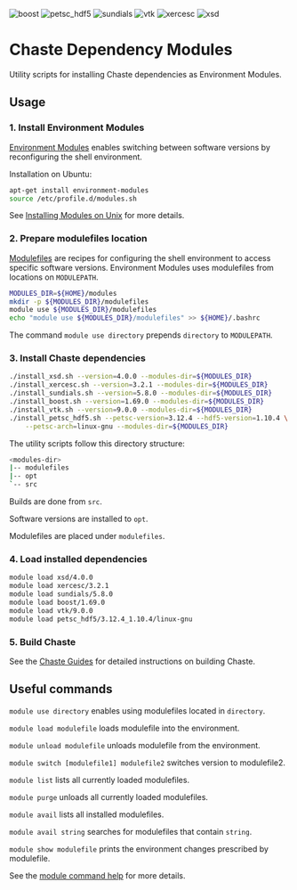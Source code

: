 ![boost](https://github.com/Chaste/dependency-modules/actions/workflows/boost.yml/badge.svg)
![petsc_hdf5](https://github.com/Chaste/dependency-modules/actions/workflows/petsc_hdf5.yml/badge.svg)
![sundials](https://github.com/Chaste/dependency-modules/actions/workflows/sundials.yml/badge.svg)
![vtk](https://github.com/Chaste/dependency-modules/actions/workflows/vtk.yml/badge.svg)
![xercesc](https://github.com/Chaste/dependency-modules/actions/workflows/xercesc.yml/badge.svg)
![xsd](https://github.com/Chaste/dependency-modules/actions/workflows/xsd.yml/badge.svg)

# Chaste Dependency Modules

Utility scripts for installing Chaste dependencies as Environment Modules.

## Usage

### 1. Install Environment Modules

[Environment Modules](https://modules.readthedocs.io/) enables switching between software versions by reconfiguring the shell environment.

Installation on Ubuntu:

``` bash
apt-get install environment-modules
source /etc/profile.d/modules.sh
```

See [Installing Modules on Unix](https://modules.readthedocs.io/en/latest/INSTALL.html) for more details.

### 2. Prepare modulefiles location

[Modulefiles](https://modules.readthedocs.io/en/latest/modulefile.html) are recipes for configuring the shell environment to access specific software versions. Environment Modules uses modulefiles from locations on `MODULEPATH`.

``` bash
MODULES_DIR=${HOME}/modules
mkdir -p ${MODULES_DIR}/modulefiles
module use ${MODULES_DIR}/modulefiles
echo "module use ${MODULES_DIR}/modulefiles" >> ${HOME}/.bashrc
```

The command `module use directory` prepends `directory` to `MODULEPATH`.

### 3. Install Chaste dependencies

``` bash
./install_xsd.sh --version=4.0.0 --modules-dir=${MODULES_DIR}
./install_xercesc.sh --version=3.2.1 --modules-dir=${MODULES_DIR}
./install_sundials.sh --version=5.8.0 --modules-dir=${MODULES_DIR}
./install_boost.sh --version=1.69.0 --modules-dir=${MODULES_DIR}
./install_vtk.sh --version=9.0.0 --modules-dir=${MODULES_DIR}
./install_petsc_hdf5.sh --petsc-version=3.12.4 --hdf5-version=1.10.4 \
    --petsc-arch=linux-gnu --modules-dir=${MODULES_DIR}
```

The utility scripts follow this directory structure:

``` bash
<modules-dir>
|-- modulefiles
|-- opt
`-- src
```

Builds are done from `src`.

Software versions are installed to `opt`.

Modulefiles are placed under `modulefiles`.

### 4. Load installed dependencies

``` bash
module load xsd/4.0.0
module load xercesc/3.2.1
module load sundials/5.8.0
module load boost/1.69.0
module load vtk/9.0.0
module load petsc_hdf5/3.12.4_1.10.4/linux-gnu
```

### 5. Build Chaste

See the [Chaste Guides](https://chaste.github.io/docs/installguides/ubuntu-package/) for detailed instructions on building Chaste.

## Useful commands

`module use directory` enables using modulefiles located in `directory`.

`module load modulefile` loads modulefile into the environment.

`module unload modulefile` unloads modulefile from the environment.

`module switch [modulefile1] modulefile2` switches version to modulefile2.

`module list` lists all currently loaded modulefiles.

`module purge` unloads all currently loaded modulefiles.

`module avail` lists all installed modulefiles.

`module avail string` searches for modulefiles that contain `string`.

`module show modulefile` prints the environment changes prescribed by modulefile.

See the [module command help](https://modules.readthedocs.io/en/latest/module.html) for more details.
